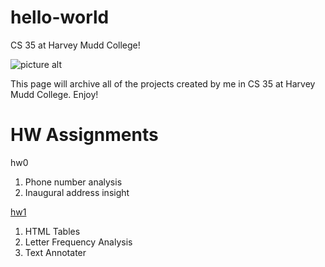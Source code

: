 # hello-world
CS 35 at Harvey Mudd College!

![picture alt](https://www.hmc.edu/wp-content/themes/hmc-core-2/images/default-facebook-thumbnail.png)

This page will archive all of the projects created by me in CS 35 at Harvey Mudd College. Enjoy!

# HW Assignments #
hw0
  1. Phone number analysis
  2. Inaugural address insight
  
[hw1](https://github.com/gspurz/hw1)
  1. HTML Tables
  2. Letter Frequency Analysis
  3. Text Annotater
